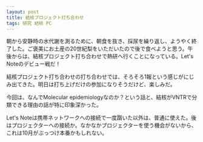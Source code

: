 ```yaml
---
layout: post
title: 結核プロジェクト打ち合わせ
tags: 研究 結核 PC
---
```


朝から安静時の水代謝を測るために、朝食を抜き、採尿を繰り返し、ようやく終了した。ご褒美にお土産の20世紀梨をいただいたので後で食べようと思う。午後からは、結核プロジェクト打ち合わせで熱研へ行くことになっている。Let's Noteのデビュー戦だ！

結核プロジェクト打ち合わせの打ち合わせでは、そろそろ1報という感じがにじみ出てきた。明日は打ち上げだけの参加になりそうだけど、楽しみだ。

今回は、なんでMolecular epidemiologyなのか？という話と、結核がVNTRで分類できる理由の話が特に印象深かった。

Let's Noteは携帯ネットワークへの接続で一度躓いた以外は、普通に使えた。後はプロジェクターへの接続か。なかなかプロジェクターを使う機会がないから、これは10月がぶっつけ本番かもしれない。
